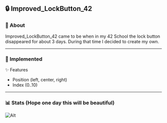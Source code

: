 <a name="readme-top"></a>
## 🔒 Improved_LockButton_42

### 📌 About
Improved_LockButton_42 came to be when in my 42 School the lock button disappeared for about 3 days.
During that time I decided to create my own.

---
### 🚀 Implemented
✨ Features

+ Position (left, center, right)
+ Index (0..10)

---

### 📊 Stats (Hope one day this will be beautiful)
![Alt](https://repobeats.axiom.co/api/embed/523c364eff92eff93e97dcdc7913ac4d8920f5f3.svg "Repobeats analytics image")
